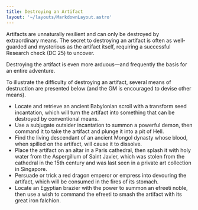 ```yaml
---
title: Destroying an Artifact
layout: '~/layouts/MarkdownLayout.astro'
---
```

Artifacts are unnaturally resilient and can only be destroyed by extraordinary
means. The secret to destroying an artifact is often as well-guarded and
mysterious as the artifact itself, requiring a successful Research check (DC
25) to uncover.

Destroying the artifact is even more arduous—and frequently the basis for an
entire adventure.

To illustrate the difficulty of destroying an artifact, several means of
destruction are presented below (and the GM is encouraged to devise other
means).

  * Locate and retrieve an ancient Babylonian scroll with a transform seed incantation, which will turn the artifact into something that can be destroyed by conventional means. 
  * Use a subjugate outsider incantation to summon a powerful demon, then command it to take the artifact and plunge it into a pit of Hell. 
  * Find the living descendant of an ancient Mongol dynasty whose blood, when spilled on the artifact, will cause it to dissolve. 
  * Place the artifact on an altar in a Paris cathedral, then splash it with holy water from the Aspergillum of Saint Javier, which was stolen from the cathedral in the 15th century and was last seen in a private art collection in Singapore. 
  * Persuade or trick a red dragon emperor or empress into devouring the artifact, which will be consumed in the fires of its stomach. 
  * Locate an Egyptian brazier with the power to summon an efreeti noble, then use a wish to command the efreeti to smash the artifact with its great iron falchion. 

